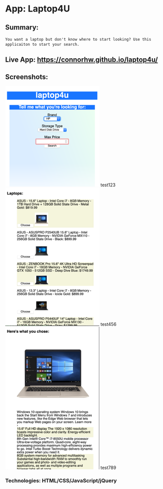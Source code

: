 # App: Laptop4U

## Summary: 
    You want a laptop but don't know where to start looking? Use this applicaiton to start your search. 

## Live App: https://connorhw.github.io/laptop4u/

## Screenshots:
<img src="images1/search-criteria.png" width='300'> test123
<img src="images1/search-results.png" width='300'> test456
<img src="images1/laptop-info.png" width='300'> test789

### Technologies: HTML/CSS/JavaScript/jQuery
